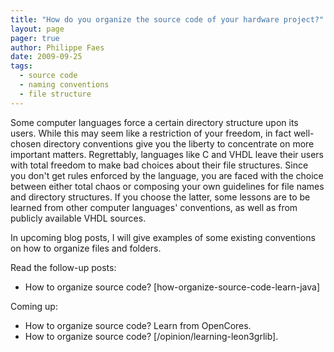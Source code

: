 ```yaml
---
title: "How do you organize the source code of your hardware project?"
layout: page 
pager: true
author: Philippe Faes
date: 2009-09-25
tags: 
  - source code
  - naming conventions
  - file structure
---
```


Some computer languages force a certain directory structure upon its users. While this may seem like a restriction of your freedom, in fact well-chosen directory conventions give you the liberty to concentrate on more important matters. Regrettably, languages like C and VHDL leave their users with total freedom to make bad choices about their file structures. Since you don't get rules enforced by the language, you are faced with the choice between either total chaos or composing your own guidelines for file names and directory structures. If you choose the latter, some lessons are to be learned from other computer languages' conventions, as well as from publicly available VHDL sources.

In upcoming blog posts, I will give examples of some existing conventions on how to organize files and folders.

Read the follow-up posts:

* How to organize source code? [how-organize-source-code-learn-java]

Coming up:

* How to organize source code? Learn from OpenCores.
* How to organize source code? [/opinion/learning-leon3grlib].
